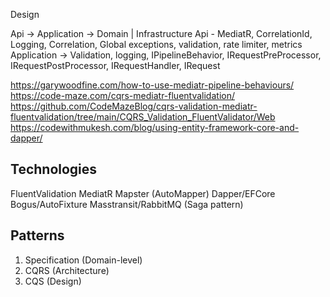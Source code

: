 Design

Api -> Application -> Domain | Infrastructure
Api - MediatR, CorrelationId, Logging, Correlation, Global exceptions, validation, 
    rate limiter, metrics
Application -> Validation, logging, IPipelineBehavior, IRequestPreProcessor, IRequestPostProcessor,
    IRequestHandler, IRequest

https://garywoodfine.com/how-to-use-mediatr-pipeline-behaviours/
https://code-maze.com/cqrs-mediatr-fluentvalidation/
https://github.com/CodeMazeBlog/cqrs-validation-mediatr-fluentvalidation/tree/main/CQRS_Validation_FluentValidator/Web
https://codewithmukesh.com/blog/using-entity-framework-core-and-dapper/

Technologies
------------
FluentValidation
MediatR
Mapster (AutoMapper)
Dapper/EFCore
Bogus/AutoFixture
Masstransit/RabbitMQ (Saga pattern)


Patterns
--------
1) Specification (Domain-level)
2) CQRS (Architecture)
3) CQS (Design)

